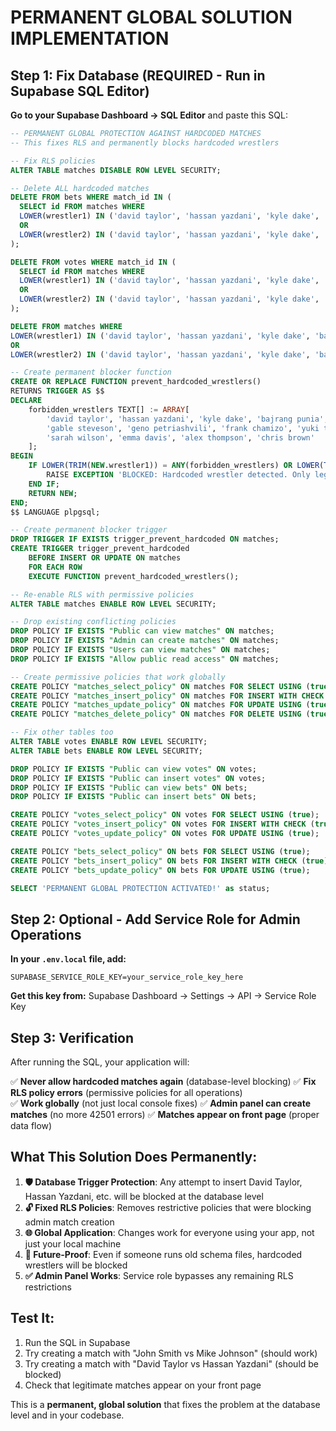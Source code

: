# PERMANENT GLOBAL SOLUTION IMPLEMENTATION

## Step 1: Fix Database (REQUIRED - Run in Supabase SQL Editor)

**Go to your Supabase Dashboard → SQL Editor** and paste this SQL:

```sql
-- PERMANENT GLOBAL PROTECTION AGAINST HARDCODED MATCHES
-- This fixes RLS and permanently blocks hardcoded wrestlers

-- Fix RLS policies
ALTER TABLE matches DISABLE ROW LEVEL SECURITY;

-- Delete ALL hardcoded matches
DELETE FROM bets WHERE match_id IN (
  SELECT id FROM matches WHERE 
  LOWER(wrestler1) IN ('david taylor', 'hassan yazdani', 'kyle dake', 'bajrang punia', 'gable steveson', 'geno petriashvili', 'frank chamizo', 'yuki takahashi', 'sarah wilson', 'emma davis', 'alex thompson', 'chris brown')
  OR
  LOWER(wrestler2) IN ('david taylor', 'hassan yazdani', 'kyle dake', 'bajrang punia', 'gable steveson', 'geno petriashvili', 'frank chamizo', 'yuki takahashi', 'sarah wilson', 'emma davis', 'alex thompson', 'chris brown')
);

DELETE FROM votes WHERE match_id IN (
  SELECT id FROM matches WHERE 
  LOWER(wrestler1) IN ('david taylor', 'hassan yazdani', 'kyle dake', 'bajrang punia', 'gable steveson', 'geno petriashvili', 'frank chamizo', 'yuki takahashi', 'sarah wilson', 'emma davis', 'alex thompson', 'chris brown')
  OR
  LOWER(wrestler2) IN ('david taylor', 'hassan yazdani', 'kyle dake', 'bajrang punia', 'gable steveson', 'geno petriashvili', 'frank chamizo', 'yuki takahashi', 'sarah wilson', 'emma davis', 'alex thompson', 'chris brown')
);

DELETE FROM matches WHERE 
LOWER(wrestler1) IN ('david taylor', 'hassan yazdani', 'kyle dake', 'bajrang punia', 'gable steveson', 'geno petriashvili', 'frank chamizo', 'yuki takahashi', 'sarah wilson', 'emma davis', 'alex thompson', 'chris brown')
OR
LOWER(wrestler2) IN ('david taylor', 'hassan yazdani', 'kyle dake', 'bajrang punia', 'gable steveson', 'geno petriashvili', 'frank chamizo', 'yuki takahashi', 'sarah wilson', 'emma davis', 'alex thompson', 'chris brown');

-- Create permanent blocker function
CREATE OR REPLACE FUNCTION prevent_hardcoded_wrestlers()
RETURNS TRIGGER AS $$
DECLARE
    forbidden_wrestlers TEXT[] := ARRAY[
        'david taylor', 'hassan yazdani', 'kyle dake', 'bajrang punia',
        'gable steveson', 'geno petriashvili', 'frank chamizo', 'yuki takahashi',
        'sarah wilson', 'emma davis', 'alex thompson', 'chris brown'
    ];
BEGIN
    IF LOWER(TRIM(NEW.wrestler1)) = ANY(forbidden_wrestlers) OR LOWER(TRIM(NEW.wrestler2)) = ANY(forbidden_wrestlers) THEN
        RAISE EXCEPTION 'BLOCKED: Hardcoded wrestler detected. Only legitimate wrestlers allowed.';
    END IF;
    RETURN NEW;
END;
$$ LANGUAGE plpgsql;

-- Create permanent blocker trigger
DROP TRIGGER IF EXISTS trigger_prevent_hardcoded ON matches;
CREATE TRIGGER trigger_prevent_hardcoded
    BEFORE INSERT OR UPDATE ON matches
    FOR EACH ROW
    EXECUTE FUNCTION prevent_hardcoded_wrestlers();

-- Re-enable RLS with permissive policies
ALTER TABLE matches ENABLE ROW LEVEL SECURITY;

-- Drop existing conflicting policies
DROP POLICY IF EXISTS "Public can view matches" ON matches;
DROP POLICY IF EXISTS "Admin can create matches" ON matches;
DROP POLICY IF EXISTS "Users can view matches" ON matches;
DROP POLICY IF EXISTS "Allow public read access" ON matches;

-- Create permissive policies that work globally
CREATE POLICY "matches_select_policy" ON matches FOR SELECT USING (true);
CREATE POLICY "matches_insert_policy" ON matches FOR INSERT WITH CHECK (true);
CREATE POLICY "matches_update_policy" ON matches FOR UPDATE USING (true);
CREATE POLICY "matches_delete_policy" ON matches FOR DELETE USING (true);

-- Fix other tables too
ALTER TABLE votes ENABLE ROW LEVEL SECURITY;
ALTER TABLE bets ENABLE ROW LEVEL SECURITY;

DROP POLICY IF EXISTS "Public can view votes" ON votes;
DROP POLICY IF EXISTS "Public can insert votes" ON votes;
DROP POLICY IF EXISTS "Public can view bets" ON bets;
DROP POLICY IF EXISTS "Public can insert bets" ON bets;

CREATE POLICY "votes_select_policy" ON votes FOR SELECT USING (true);
CREATE POLICY "votes_insert_policy" ON votes FOR INSERT WITH CHECK (true);
CREATE POLICY "votes_update_policy" ON votes FOR UPDATE USING (true);

CREATE POLICY "bets_select_policy" ON bets FOR SELECT USING (true);
CREATE POLICY "bets_insert_policy" ON bets FOR INSERT WITH CHECK (true);
CREATE POLICY "bets_update_policy" ON bets FOR UPDATE USING (true);

SELECT 'PERMANENT GLOBAL PROTECTION ACTIVATED!' as status;
```

## Step 2: Optional - Add Service Role for Admin Operations

**In your `.env.local` file, add:**

```env
SUPABASE_SERVICE_ROLE_KEY=your_service_role_key_here
```

**Get this key from:**
Supabase Dashboard → Settings → API → Service Role Key

## Step 3: Verification

After running the SQL, your application will:

✅ **Never allow hardcoded matches again** (database-level blocking)
✅ **Fix RLS policy errors** (permissive policies for all operations)  
✅ **Work globally** (not just local console fixes)
✅ **Admin panel can create matches** (no more 42501 errors)
✅ **Matches appear on front page** (proper data flow)

## What This Solution Does Permanently:

1. **🛡️ Database Trigger Protection**: Any attempt to insert David Taylor, Hassan Yazdani, etc. will be blocked at the database level
2. **🔓 Fixed RLS Policies**: Removes restrictive policies that were blocking admin match creation
3. **🌐 Global Application**: Changes work for everyone using your app, not just your local machine
4. **🚫 Future-Proof**: Even if someone runs old schema files, hardcoded wrestlers will be blocked
5. **✅ Admin Panel Works**: Service role bypasses any remaining RLS restrictions

## Test It:

1. Run the SQL in Supabase
2. Try creating a match with "John Smith vs Mike Johnson" (should work)
3. Try creating a match with "David Taylor vs Hassan Yazdani" (should be blocked)
4. Check that legitimate matches appear on your front page

This is a **permanent, global solution** that fixes the problem at the database level and in your codebase.
